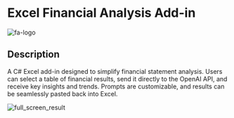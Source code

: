 # Excel Financial Analysis Add-in
![fa-logo](https://github.com/jjokela/wpf-vsto/assets/4481783/5d1c991f-2dac-4301-be1e-07ca79251626)

## Description

A C# Excel add-in designed to simplify financial statement analysis. Users can select a table of financial results, send it directly to the OpenAI API, and receive key insights and trends. Prompts are customizable, and results can be seamlessly pasted back into Excel.

![full_screen_result](https://github.com/jjokela/wpf-vsto/assets/4481783/e6a9a283-a114-47c1-a1bc-d828cb88cbe9)

